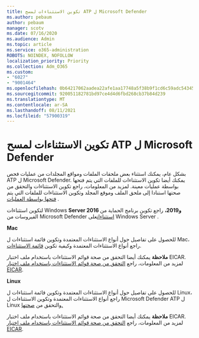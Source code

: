 ```yaml
---
title: تكوين الاستثناءات لمسح ATP ل Microsoft Defender
ms.author: pebaum
author: pebaum
manager: scotv
ms.date: 07/16/2020
ms.audience: Admin
ms.topic: article
ms.service: o365-administration
ROBOTS: NOINDEX, NOFOLLOW
localization_priority: Priority
ms.collection: Adm_O365
ms.custom:
- "6027"
- "9001464"
ms.openlocfilehash: 0b64217062aadea22afe1aa17748a5f38b9f1cd6c59adc54345afe3c6f12bdc2
ms.sourcegitcommit: 920051182781bd97ce4d4d6fbd268cb37b84d239
ms.translationtype: MT
ms.contentlocale: ar-SA
ms.lasthandoff: 08/11/2021
ms.locfileid: "57900319"
---
```

# <a name="configuring-exclusions-for-microsoft-defender-atp-scan"></a>تكوين الاستثناءات لمسح ATP ل Microsoft Defender

بشكل عام، يمكنك استثناء بعض ملحقات الملفات ومواقع المجلدات من عمليات فحص ATP ل Microsoft Defender. يمكنك أيضا تكوين الاستثناءات للملفات التي يتم فتحها بواسطة عمليات معينة. لمزيد من المعلومات، [](https://docs.microsoft.com/windows/security/threat-protection/microsoft-defender-antivirus/configure-extension-file-exclusions-microsoft-defender-antivirus) راجع تكوين الاستثناءات والتحقق من صحتها استنادا إلى ملحق الملف وموقع المجلد وتكوين الاستثناءات للملفات التي يتم [فتحها بواسطة العمليات](https://docs.microsoft.com/windows/security/threat-protection/microsoft-defender-antivirus/configure-process-opened-file-exclusions-microsoft-defender-antivirus) .

لتكوين استثناءات Windows **Server 2016 و2019،** راجع تكوين برنامج الحماية من الفيروسات من Microsoft Defender [استثناءات](https://docs.microsoft.com/windows/security/threat-protection/microsoft-defender-antivirus/configure-server-exclusions-microsoft-defender-antivirus)على Windows Server .

**Mac**

للحصول على تفاصيل حول أنواع الاستثناءات المعتمدة وتكوين قائمة [](https://docs.microsoft.com/windows/security/threat-protection/microsoft-defender-atp/mac-exclusions#supported-exclusion-types) استثناءات ل Mac، راجع أنواع الاستثناءات المعتمدة وكيفية تكوين [قائمة الاستثناءات](https://docs.microsoft.com/windows/security/threat-protection/microsoft-defender-atp/mac-exclusions#how-to-configure-the-list-of-exclusions).

**ملاحظة** يمكنك أيضا التحقق من صحة قوائم الاستثناءات باستخدام ملف اختبار EICAR. لمزيد من المعلومات، راجع [التحقق من صحة قوائم الاستثناءات باستخدام ملف اختبار EICAR](https://docs.microsoft.com/windows/security/threat-protection/microsoft-defender-atp/mac-exclusions#validate-exclusions-lists-with-the-eicar-test-file). 

**Linux**

للحصول على تفاصيل حول أنواع الاستثناءات المعتمدة وتكوين قائمة [](https://docs.microsoft.com/windows/security/threat-protection/microsoft-defender-atp/linux-exclusions#supported-exclusion-types) استثناءات ل Linux، راجع أنواع الاستثناءات المعتمدة وتكوين الاستثناءات ل Microsoft Defender ATP ل Linux والتحقق من [صحتها.](https://docs.microsoft.com/windows/security/threat-protection/microsoft-defender-atp/linux-exclusions)

**ملاحظة** يمكنك أيضا التحقق من صحة قوائم الاستثناءات باستخدام ملف اختبار EICAR. لمزيد من المعلومات، راجع [التحقق من صحة قوائم الاستثناءات باستخدام ملف اختبار EICAR](https://docs.microsoft.com/windows/security/threat-protection/microsoft-defender-atp/linux-exclusions#validate-exclusions-lists-with-the-eicar-test-file). 